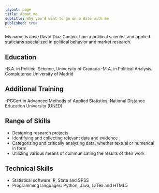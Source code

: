 ```yaml
---
layout: page
title: About me
subtitle: Why you'd want to go on a date with me
published: true
---
```


My name is Jose David Díaz Cantón. I am a political scientist and applied staticians specialized in political behavior and market research. 

## **Education**

-B.A. in Political Science, University of Granada
-M.A. in Political Analysis, Complutense University of Madrid

## **Additional Training**

-PGCert in Advanced Methods of Applied Statistics, National Distance Education University (UNED) 

##  **Range of Skills**
- Designing research projects
- Identifying and collecting relevant data and evidence
- Categorizing and critically analyzing data, whether textual or numerical in form
- Utilizing various means of communicating the results of their work

## **Technical Skills**
- Statistical software: R, Stata and SPSS
- Programming languages: Python, Java, LaTex and HTML5


